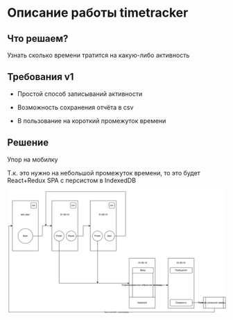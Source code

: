 # Описание работы timetracker

## Что решаем?

Узнать сколько времени тратится на какую-либо активность

## Требования v1

- Простой способ записываний активности

- Возможность сохранения отчёта в csv

- В пользование на короткий промежуток времени

## Решение

Упор на мобилку

Т.к. это нужно на небольшой промежуток времени, то это будет React+Redux SPA с персистом в IndexedDB

![plan](./Time-traker.svg)
